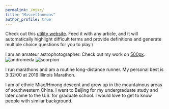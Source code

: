 ```yaml
---
permalink: /misc/
title: "Miscellaneous"
author_profile: true
---
```


Check out this [utility website](https://www.term-quiz.com/). Feed it with any article, and it will automatically highlight difficult terms
and provide definitions and generate multiple choice questions for you to play.\

I am an amateur astrophotographer. Check out my work on [500px](https://500px.com/p/yangyicge?view=photos).
![andromeda](/images/andromeda.jpg)
![scorpion](/images/scorpion.jpg)
<br/>

I run marathons and am a routine long-distance runner. My personal best is 3:32:00 at 2019 Illinois Marathon.
<br/>

I am of ethnic Miao/Hmong descent and grew up in the mountainous areas of southwestern China. I went to Beijing for my undergraduate study
and later came to the U.S. for graduate school. I would love to get to know people with similar background. 

